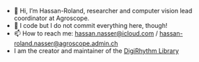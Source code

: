 - 👋 Hi, I’m Hassan-Roland, researcher and computer vision lead coordinator at Agroscope.
- 👀 I code but I do not commit everything here, though! 
- 📫 How to reach me: hassan.nasser@icloud.com / hassan-roland.nasser@agroscope.admin.ch
- I am the creator and maintainer of the [DigiRhythm Library](https://cran.r-project.org/web/packages/digiRhythm/index.html)

<!---
nasserdr/nasserdr is a ✨ special ✨ repository because its `README.md` (this file) appears on your GitHub profile.
You can click the Preview link to take a look at your changes.
--->
